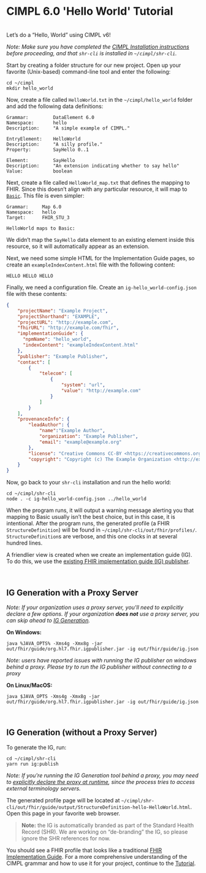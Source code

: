 # CIMPL 6.0 'Hello World' Tutorial
<br />
Let’s do a “Hello, World” using CIMPL v6!

_Note: Make sure you have completed the [CIMPL Installation instructions](cimplInstall.md) before proceeding, and that `shr-cli` is installed in `~/cimpl/shr-cli`._

Start by creating a folder structure for our new project.  Open up your favorite (Unix-based) command-line tool and enter the following:
```
cd ~/cimpl
mkdir hello_world
```

Now, create a file called `HelloWorld.txt` in the `~/cimpl/hello_world` folder and add the following data definitions:
```
Grammar:         DataElement 6.0
Namespace:       hello
Description:     "A simple example of CIMPL."

EntryElement:    HelloWorld
Description:     "A silly profile."
Property:        SayHello 0..1

Element:         SayHello
Description:     "An extension indicating whether to say hello"
Value:           boolean
```
Next, create a file called `HelloWorld_map.txt` that defines the mapping to FHIR. Since this doesn’t align with any particular resource, it will map to [`Basic`](https://www.hl7.org/fhir/basic.html). This file is even simpler:
```
Grammar:     Map 6.0
Namespace:   hello
Target:      FHIR_STU_3

HelloWorld maps to Basic:
```
We didn’t map the `SayHello` data element to an existing element inside this resource, so it will automatically appear as an extension.

Next, we need some simple HTML for the Implementation Guide pages, so create an `exampleIndexContent.html` file with the following content:
```
HELLO HELLO HELLO
```

Finally, we need a configuration file. Create an `ig-hello_world-config.json` file with these contents:
```json
{
    "projectName": "Example Project",
    "projectShorthand": "EXAMPLE",
    "projectURL": "http://example.com",
    "fhirURL": "http://example.com/fhir",
    "implementationGuide": {
      "npmName": "hello_world",
      "indexContent": "exampleIndexContent.html"
    },
    "publisher": "Example Publisher",
    "contact": [
        {
            "telecom": [
                {
                    "system": "url",
                    "value": "http://example.com"
                }
            ]
        }
    ],
    "provenanceInfo": {
        "leadAuthor": {
            "name":"Example Author",
            "organization": "Example Publisher",
            "email": "example@example.org"
        },
        "license": "Creative Commons CC-BY <https://creativecommons.org/licenses/by/3.0/>",
        "copyright": "Copyright (c) The Example Organization <http://example.org>"
    }
}
```

Now, go back to your `shr-cli` installation and run the hello world:
```
cd ~/cimpl/shr-cli
node . -c ig-hello_world-config.json ../hello_world
```
When the program runs, it will output a warning message alerting you that mapping to Basic usually isn’t the best choice, but in this case, it is intentional. After the program runs, the generated profile (a FHIR `StructureDefinition`) will be found in `~/cimpl/shr-cli/out/fhir/profiles/`.  `StructureDefinition`s are verbose, and this one clocks in at several hundred lines.

A friendlier view is created when we create an implementation guide (IG). To do this, we use the [existing FHIR implementation guide (IG) publisher](http://wiki.hl7.org/index.php?title=IG_Publisher_Documentation).

<br />

## IG Generation with a Proxy Server
_Note: If your organization uses a proxy server, you'll need to explicitly declare a few options.  If your organization **does not** use a proxy server, you can skip ahead to [IG Generation](#ig-generation)._

**On Windows:**
```
java %JAVA_OPTS% -Xms4g -Xmx8g -jar out/fhir/guide/org.hl7.fhir.igpublisher.jar -ig out/fhir/guide/ig.json
```
_Note: users have reported issues with running the IG publisher on windows behind a proxy.  Please try to run the IG publisher without connecting to a proxy_

**On Linux/MacOS:**
```
java $JAVA_OPTS -Xms4g -Xmx8g -jar out/fhir/guide/org.hl7.fhir.igpublisher.jar -ig out/fhir/guide/ig.json
```
<br />

## IG Generation (without a Proxy Server)
To generate the IG, run:
```
cd ~/cimpl/shr-cli
yarn run ig:publish
```

_Note: If you're running the IG Generation tool behind a proxy, you may need to [explicitly declare the proxy at runtime](https://github.com/standardhealth/shr-cli#creating-the-fhir-implementation-guide-using-an-http-proxy), since the process tries to access external terminology servers._

The generated profile page will be located at `~/cimpl/shr-cli/out/fhir/guide/output/StructureDefinition-hello-HelloWorld.html`.  Open this page in your favorite web browser.

> **Note:** the IG is automatically branded as part of the Standard Health Record (SHR). We are working on “de-branding” the IG, so please ignore the SHR references for now.

You should see a FHIR profile that looks like a traditional [FHIR Implementation Guide](https://www.hl7.org/fhir/implementationguide.html).  For a more comprehensive understanding of the CIMPL grammar and how to use it for your project, continue to the [Tutorial](https://github.com/standardhealth/shr-cli/wiki/Tutorial).
